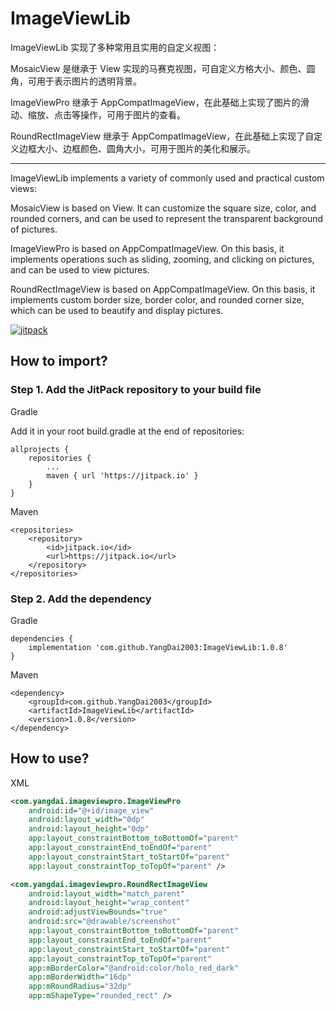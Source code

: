 # ImageViewLib

ImageViewLib 实现了多种常用且实用的自定义视图：

MosaicView 是继承于 View 实现的马赛克视图，可自定义方格大小、颜色、圆角，可用于表示图片的透明背景。

ImageViewPro 继承于 AppCompatImageView，在此基础上实现了图片的滑动、缩放、点击等操作，可用于图片的查看。

RoundRectImageView 继承于 AppCompatImageView，在此基础上实现了自定义边框大小、边框颜色、圆角大小，可用于图片的美化和展示。

-----------------------------------------------------

ImageViewLib implements a variety of commonly used and practical custom views:

MosaicView is based on View. It can customize the square size, color, and rounded corners, and can be used to represent the transparent background of pictures.

ImageViewPro is based on AppCompatImageView. On this basis, it implements operations such as sliding, zooming, and clicking on pictures, and can be used to view pictures.

RoundRectImageView is based on AppCompatImageView. On this basis, it implements custom border size, border color, and rounded corner size, which can be used to beautify and display pictures.

[![jitpack](https://jitpack.io/v/YangDai2003/ImageViewLib.svg)](https://jitpack.io/#YangDai2003/ImageViewLib)

## How to import?

### Step 1. Add the JitPack repository to your build file

Gradle

Add it in your root build.gradle at the end of repositories:

```code
allprojects {
    repositories {
        ...
        maven { url 'https://jitpack.io' }
    }
}
```

Maven

```code
<repositories>
    <repository>
        <id>jitpack.io</id>
        <url>https://jitpack.io</url>
    </repository>
</repositories>
```

### Step 2. Add the dependency

Gradle

```code
dependencies {
    implementation 'com.github.YangDai2003:ImageViewLib:1.0.8'
}
```

Maven

```code
<dependency>
    <groupId>com.github.YangDai2003</groupId>
	<artifactId>ImageViewLib</artifactId>
	<version>1.0.8</version>
</dependency>
```

## How to use?

XML

```xml
<com.yangdai.imageviewpro.ImageViewPro
    android:id="@+id/image_view"
    android:layout_width="0dp"
    android:layout_height="0dp"
    app:layout_constraintBottom_toBottomOf="parent"
    app:layout_constraintEnd_toEndOf="parent"
    app:layout_constraintStart_toStartOf="parent"
    app:layout_constraintTop_toTopOf="parent" />
```

```xml
<com.yangdai.imageviewpro.RoundRectImageView
    android:layout_width="match_parent"
    android:layout_height="wrap_content"
    android:adjustViewBounds="true"
    android:src="@drawable/screenshot"
    app:layout_constraintBottom_toBottomOf="parent"
    app:layout_constraintEnd_toEndOf="parent"
    app:layout_constraintStart_toStartOf="parent"
    app:layout_constraintTop_toTopOf="parent"
    app:mBorderColor="@android:color/holo_red_dark"
    app:mBorderWidth="16dp"
    app:mRoundRadius="32dp"
    app:mShapeType="rounded_rect" />
```
